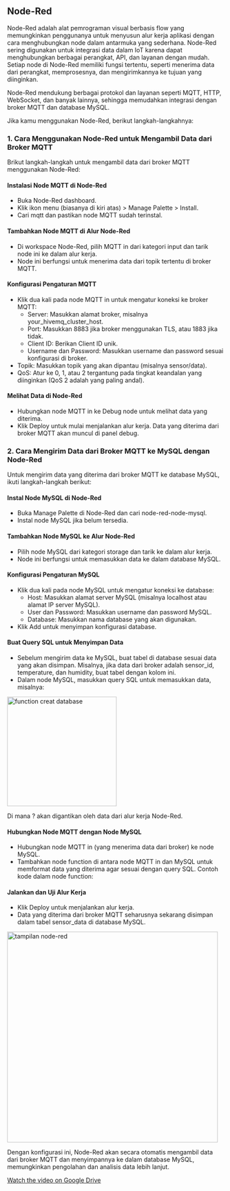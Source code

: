## Node-Red
Node-Red adalah alat pemrograman visual berbasis flow yang memungkinkan penggunanya untuk menyusun alur kerja aplikasi dengan cara menghubungkan node dalam antarmuka yang sederhana. Node-Red sering digunakan untuk integrasi data dalam IoT karena dapat menghubungkan berbagai perangkat, API, dan layanan dengan mudah. Setiap node di Node-Red memiliki fungsi tertentu, seperti menerima data dari perangkat, memprosesnya, dan mengirimkannya ke tujuan yang diinginkan.

Node-Red mendukung berbagai protokol dan layanan seperti MQTT, HTTP, WebSocket, dan banyak lainnya, sehingga memudahkan integrasi dengan broker MQTT dan database MySQL.

Jika kamu menggunakan Node-Red, berikut langkah-langkahnya:
### 1. Cara Menggunakan Node-Red untuk Mengambil Data dari Broker MQTT
Brikut langkah-langkah untuk mengambil data dari broker MQTT menggunakan Node-Red:
#### Instalasi Node MQTT di Node-Red
   * Buka Node-Red dashboard.
   * Klik ikon menu (biasanya di kiri atas) > Manage Palette > Install.
   * Cari mqtt dan pastikan node MQTT sudah terinstal.
#### Tambahkan Node MQTT di Alur Node-Red
   * Di workspace Node-Red, pilih MQTT in dari kategori input dan tarik node ini ke dalam alur kerja.
   * Node ini berfungsi untuk menerima data dari topik tertentu di broker MQTT.
#### Konfigurasi Pengaturan MQTT
* Klik dua kali pada node MQTT in untuk mengatur koneksi ke broker MQTT:
    - Server: Masukkan alamat broker, misalnya your_hivemq_cluster_host.
    - Port: Masukkan 8883 jika broker menggunakan TLS, atau 1883 jika tidak.
    - Client ID: Berikan Client ID unik.
    - Username dan Password: Masukkan username dan password sesuai konfigurasi di broker.
* Topik: Masukkan topik yang akan dipantau (misalnya sensor/data).
* QoS: Atur ke 0, 1, atau 2 tergantung pada tingkat keandalan yang diinginkan (QoS 2 adalah yang paling andal).
#### Melihat Data di Node-Red
* Hubungkan node MQTT in ke Debug node untuk melihat data yang diterima.
* Klik Deploy untuk mulai menjalankan alur kerja. Data yang diterima dari broker MQTT akan muncul di panel debug.


### 2.  Cara Mengirim Data dari Broker MQTT ke MySQL dengan Node-Red
Untuk mengirim data yang diterima dari broker MQTT ke database MySQL, ikuti langkah-langkah berikut:

#### Instal Node MySQL di Node-Red
* Buka Manage Palette di Node-Red dan cari node-red-node-mysql.
* Instal node MySQL jika belum tersedia.
#### Tambahkan Node MySQL ke Alur Node-Red
* Pilih node MySQL dari kategori storage dan tarik ke dalam alur kerja.
* Node ini berfungsi untuk memasukkan data ke dalam database MySQL.
#### Konfigurasi Pengaturan MySQL
* Klik dua kali pada node MySQL untuk mengatur koneksi ke database:
    - Host: Masukkan alamat server MySQL (misalnya localhost atau alamat IP server MySQL).
    - User dan Password: Masukkan username dan password MySQL.
    - Database: Masukkan nama database yang akan digunakan.
* Klik Add untuk menyimpan konfigurasi database.
#### Buat Query SQL untuk Menyimpan Data
* Sebelum mengirim data ke MySQL, buat tabel di database sesuai data yang akan disimpan. Misalnya, jika data dari broker adalah sensor_id, temperature, dan humidity, buat tabel dengan kolom ini.
* Dalam node MySQL, masukkan query SQL untuk memasukkan data, misalnya:
<img width="254" alt="function creat database" src="https://github.com/user-attachments/assets/b2b92379-5dbb-484b-80eb-91a15a0283f6">

Di mana ? akan digantikan oleh data dari alur kerja Node-Red.

#### Hubungkan Node MQTT dengan Node MySQL
* Hubungkan node MQTT in (yang menerima data dari broker) ke node MySQL.
* Tambahkan node function di antara node MQTT in dan MySQL untuk memformat data yang diterima agar sesuai dengan query SQL. Contoh kode dalam node function:
#### Jalankan dan Uji Alur Kerja
* Klik Deploy untuk menjalankan alur kerja.
* Data yang diterima dari broker MQTT seharusnya sekarang disimpan dalam tabel sensor_data di database MySQL.
<img width="489" alt="tampilan node-red" src="https://github.com/user-attachments/assets/fd277bfd-45a4-488d-bc90-84901b5e091c">

Dengan konfigurasi ini, Node-Red akan secara otomatis mengambil data dari broker MQTT dan menyimpannya ke dalam database MySQL, memungkinkan pengolahan dan analisis data lebih lanjut.

[Watch the video on Google Drive](https://drive.google.com/drive/folders/1t7HDB0__3hbtFrGsi0mWfVt8j7W3ua6P?hl=id)
